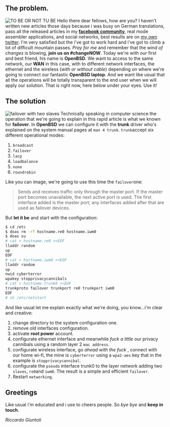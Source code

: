 ﻿## The problem.
![TO BE OR NOT TU BE](https://lh6.googleusercontent.com/yuqE8Q2LDtwbzfipgUzHSHhh4o01mUbEc_ej-FFdngHMTWAICEn3YqnS2bwNuiw3kd0rgBdo0gJOvgFlkmYR=w1366-h601)
Hello there dear fellows, how are you? I haven't written new articles those days because i was busy on German translations, pass all the released articles in my [**facebook community**](https://www.facebook.com/noplacenoaddress/), real mode assembler applications, and social networks, best results are on [my own twitter](https://twitter.com/taglio). I'm very satisfied but the i've got to work hard and i've got to climb a lot of difficult mountain passes. *Pray for me* and remember that the *wind of changes* is blowing, **join us on #changeNOW**.
Today we're with our first and best friend, his name is **OpenBSD**.
We want to access to the same network, our **WAN** in this case, with to different network interfaces, the ethernet and the wireless (*with or without cable*) depending on where we're going to connect our fantastic **OpenBSD laptop**. And we want like usual that all the operations will be totally transparent to the end user when we will apply our solution. That is right now, here below under your eyes. Use it!
## The solution
![failover with two slaves](https://lh4.googleusercontent.com/v1Ztfzu4c-fuqWgStIuy3F0EN43i_d0syTLunctnPfD_9zhZTES0Hbugws6LiEmGO7c-2t-_K4maQ0isfbe0=w1366-h601)
Technically speaking in computer science the operation that we're going to explain in this rapid article is what we known for **failover**. In **OpenBSD** we can configure it with the **trunk** driver who's explained on the system manual pages at `man 4 trunk`.
 `trunk`accept six different operational modes:
 1. `broadcast`
 2. `failover`
 3. `lacp`
 4. `loadbalance`
 5. `none`
 6. `roundrobin`

Like you can image, we're going to use this time the `failover`one:

> Sends and receives traffic only through the master port.  If
                  the master port becomes unavailable, the next active port is
                  used.  The first interface added is the master port; any
                  interfaces added after that are used as failover devices.

But **let it be** and start with the configuration:
```sh
$ cd /etc
$ doas rm -rf hostname.re0 hostname.iwm0
$ doas su
# cat > hostname.re0 <<EOF
lladdr random
up
EOF
# cat > hostname.iwm0 <<EOF
lladdr random
up
nwid cyberterror
wpakey stopprivacycannibals
# cat > hostname.trunk0 <<EOF
trunkproto failover trunkport re0 trunkport iwm0
EOF
# sh /etc/netstart
```
And like usual let me explain exactly what we're doing, you know...i'm clear and creative:
1. change directory to the system configuration one.
2. remove old interfaces configuration.
3. activate **root power** account.
4. configurate ethernet interface and meanwhile *fuck a little* our privacy cannibals using a random layer 2 `mac address`.
5. configurate wireless interface, go *ahead with the fuck* , connect with our home wi-fi, the mine is `cyberterror` using a `wpa2-aes` key that in the example is `stopprivacycannibal`.
6. configurate the `pseudo` interface trunk0 to the layer network adding two `slaves`, `re0`and `iwm0`. The result is a simple and efficient `failover`.
7. Restart `networking`.

## Greetings
Like usual i'm educated and i use to cheers people. So *bye bye* and **keep in touch**.

*Riccardo Giuntoli*

